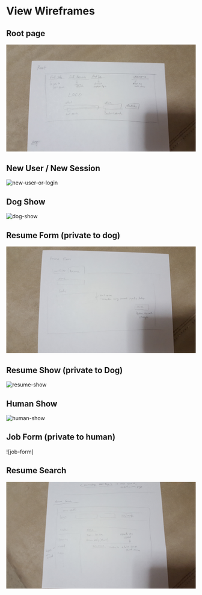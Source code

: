 # View Wireframes

## Root page
![root-page]

## New User / New Session
![new-user-or-login]

## Dog Show
![dog-show]

## Resume Form (private to dog)
![resume-form]

## Resume Show (private to Dog)
![resume-show]

## Human Show
![human-show]

## Job Form (private to human)
![job-form]

## Resume Search
![resume-search]

[root-page]: ./wireframes/root_page.jpg
[new-user-or-login]: ./wireframes/login_signup.jpg
[dog-show]: ./wireframes/dog_show.jpg
[resume-form]: ./wireframes/resume_form.jpg
[resume-show]: ./wireframes/resume_show.jpg
[human-show]: ./wireframes/human_show.jpg
[job-search]: ./wireframes/job_search.jpg
[resume-search]: ./wireframes/resume_search.jpg
